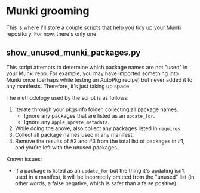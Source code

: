# Munki grooming

This is where I'll store a couple scripts that help you tidy up your [Munki](https://www.munki.org/) repository. For now, there's only one:

## show_unused_munki_packages.py

This script attempts to determine which package names are not "used" in your Munki repo. For example, you may have imported something into Munki once (perhaps while testing an AutoPkg recipe) but never added it to any manifests. Therefore, it's just taking up space.

The methodology used by the script is as follows:

1. Iterate through your pkgsinfo folder, collecting all package names.
    - Ignore any packages that are listed as an `update_for`.
    - Ignore any `apple_update_metadata`.
2. While doing the above, also collect any packages listed in `requires`.
3. Collect all package names used in any manifest.
4. Remove the results of #2 and #3 from the total list of packages in #1, and you're left with the unused packages.

Known issues:

- If a package is listed as an `update_for` but the thing it's updating isn't used in a manifest, it will be incorrectly omitted from the "unused" list (in other words, a false negative, which is safer than a false positive).
